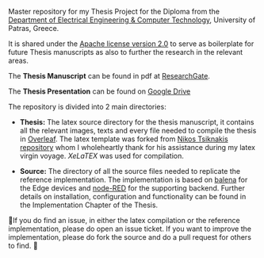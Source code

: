 Master repository for my Thesis Project for the Diploma from the [Department of Electrical Engineering & Computer Technology](http://www.ece.upatras.gr/en/), University of Patras, Greece.

It is shared under the [Apache license version 2.0](https://opensource.org/licenses/Apache-2.0) to serve as boilerplate for future Thesis manuscripts as also to further the research in the relevant areas.

The **Thesis Manuscript** can be found in pdf at [ResearchGate](https://www.researchgate.net/publication/336564357_An_IoT_Edge-as-a-service_Eaas_Distributed_Architecture_Reference_Implementation).

The **Thesis Presentation** can be found on [Google Drive](https://drive.google.com/file/d/1iOvrei_ovW507EpoqWsOwiSWtHMNTX6E/view?usp=sharing)

The repository is divided into 2 main directories:

 -  **Thesis:** The latex source directory for the thesis manuscript, it contains all the relevant images, texts and every file needed to compile the thesis in [Overleaf](https://www.overleaf.com). The latex template was forked from [Nikos Tsiknakis repository](https://github.com/tsikup/ece-upatras-thesis-template) whom I wholeheartly thank for his assistance during my latex virgin voyage. *XeLaTEX* was used for compilation.
 
- **Source:** The directory of all the source files needed to replicate the reference implementation. The implementation is based on [balena](https://www.balena.io/) for the Edge devices and [node-RED](https://nodered.org/) for the supporting backend. Further details on installation, configuration and functionality can be found in the Implementation Chapter of the Thesis.

📍If you do find an issue, in either the latex compilation or the reference implementation, please do open an issue ticket. If you want to improve the implementation, please do fork the source and do a pull request for others to find. 🚀
